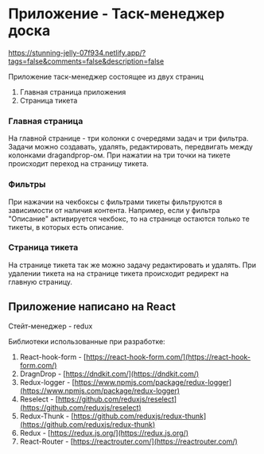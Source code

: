 # Приложение - Таск-менеджер доска
https://stunning-jelly-07f934.netlify.app/?tags=false&comments=false&description=false

Приложение таск-менеджер состоящее из двух страниц

1. Главная страница приложения
2. Страница тикета

### Главная страница
На главной странице - три колонки с очередями задач и три фильтра. 
Задачи можно создавать, удалять, редактировать, 
передвигать между колонками dragandprop-ом.
При нажатии на три точки на тикете происходит переход на страницу тикета.


### Фильтры
При нажачии на чекбоксы с фильтрами тикеты фильтруются в зависимости от наличия контента.
Например, если у фильтра "Описание" активируется чекбокс, 
то на странице остаются только те тикеты, в которых есть описание. 

### Страница тикета
На странице тикета так же можно задачу редактировать и удалять. 
При удалении тикета на на странице тикета происходит редирект на главную страницу. 

## Приложение написано на React 

Cтейт-менеджер - redux

Библиотеки использованные при разработке:
1. React-hook-form - [https://react-hook-form.com/](https://react-hook-form.com/)
2. DragnDrop - [https://dndkit.com/](https://dndkit.com/)
3. Redux-logger - [https://www.npmjs.com/package/redux-logger](https://www.npmjs.com/package/redux-logger)
4. Reselect - [https://github.com/reduxjs/reselect](https://github.com/reduxjs/reselect)
5. Redux-Thunk - [https://github.com/reduxjs/redux-thunk](https://github.com/reduxjs/redux-thunk)
6. Redux - [https://redux.js.org/](https://redux.js.org/)
7. React-Router - [https://reactrouter.com/](https://reactrouter.com/)
